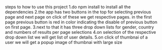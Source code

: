 steps to how to use  this project
1.do npm install to install all the dependencies
2.the app has two buttons in the top for selecting previous page and next page on click of these we get respective pages. in the first page previous button is red in color indicating the disable of previous button on first page.
3.next to that it has three drop down lists for gender, country and numbers of results per page selections
4.on selection of the respective drop down list we will get list of user details.
5.on click of thumbnai of a user we will get a popup image of thumbnai with large size
